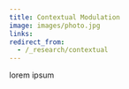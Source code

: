 ```yaml
---
title: Contextual Modulation
image: images/photo.jpg
links:
redirect_from:
  - /_research/contextual
---
```

lorem ipsum
